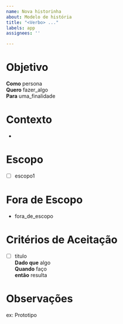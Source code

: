 ```yaml
---
name: Nova historinha
about: Modelo de história
title: "<Verbo> ..."
labels: app
assignees: ''

---
```


# Objetivo

**Como** persona  
**Quero** fazer_algo  
**Para** uma_finalidade

# Contexto

-

# Escopo

- [ ] escopo1

# Fora de Escopo

- fora_de_escopo

# Critérios de Aceitação

- [ ] titulo  
**Dado que** algo  
**Quando** faço  
**então** resulta


# Observações

ex: Prototipo
